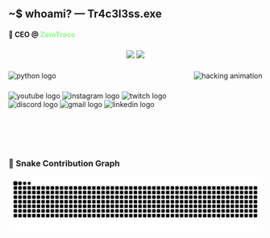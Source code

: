 <h2 align="left">~$ whoami? — Tr4c3l3ss.exe</h2>
<h4 align="left">👾 CEO @ <span style="color:#8aff80">ZeroTrace</span></h4>

###

<div align="center">
<img src="https://github-readme-stats.vercel.app/api?username=VO1D503&show_icons=true&include_all_commits=true&count_private=true&hide_border=true&bg_color=000000&title_color=ffffff&text_color=ffffff&icon_color=ffffff" height="150" />
<img src="https://github-readme-stats.vercel.app/api/top-langs/?username=VO1D503&layout=compact&hide_border=true&bg_color=000000&title_color=ffffff&text_color=ffffff&icon_color=ffffff" height="150" />
</div>

###

<img align="right" height="150" src="https://i.imgur.com/IDyWq9l.gif" alt="hacking animation" />

###

<div align="left">
<img src="https://cdn.jsdelivr.net/gh/devicons/devicon/icons/python/python-original.svg" height="30" width="30" alt="python logo" />
<img width="25" />
</div>

###

<div align="left">
  <img src="https://img.shields.io/static/v1?message=Youtube&logo=youtube&label=&color=FF0000&logoColor=white&labelColor=&style=for-the-badge" height="35" alt="youtube logo"  />
  <img src="https://img.shields.io/static/v1?message=Instagram&logo=instagram&label=&color=E4405F&logoColor=white&labelColor=&style=for-the-badge" height="35" alt="instagram logo"  />
  <img src="https://img.shields.io/static/v1?message=Twitch&logo=twitch&label=&color=9146FF&logoColor=white&labelColor=&style=for-the-badge" height="35" alt="twitch logo"  />
  <img src="https://img.shields.io/static/v1?message=Discord&logo=discord&label=&color=7289DA&logoColor=white&labelColor=&style=for-the-badge" height="35" alt="discord logo"  />
  <img src="https://img.shields.io/static/v1?message=Gmail&logo=gmail&label=&color=D14836&logoColor=white&labelColor=&style=for-the-badge" height="35" alt="gmail logo"  />
  <img src="https://img.shields.io/static/v1?message=LinkedIn&logo=linkedin&label=&color=0077B5&logoColor=white&labelColor=&style=for-the-badge" height="35" alt="linkedin logo"  />
</div>

###

<br clear="both">

### 🐍 Snake Contribution Graph

![snake gif](https://github.com/VO1D503/VO1D503/blob/output/github-snake-dark.svg)
